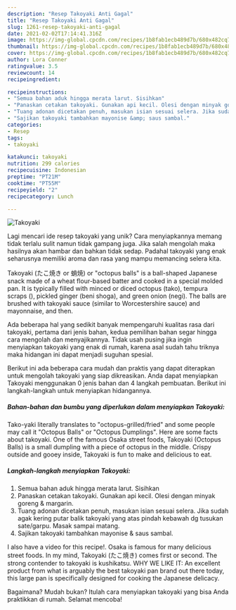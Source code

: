 ```yaml
---
description: "Resep Takoyaki Anti Gagal"
title: "Resep Takoyaki Anti Gagal"
slug: 1261-resep-takoyaki-anti-gagal
date: 2021-02-02T17:14:41.316Z
image: https://img-global.cpcdn.com/recipes/1b8fab1ecb489d7b/680x482cq70/takoyaki-foto-resep-utama.jpg
thumbnail: https://img-global.cpcdn.com/recipes/1b8fab1ecb489d7b/680x482cq70/takoyaki-foto-resep-utama.jpg
cover: https://img-global.cpcdn.com/recipes/1b8fab1ecb489d7b/680x482cq70/takoyaki-foto-resep-utama.jpg
author: Lora Conner
ratingvalue: 3.5
reviewcount: 14
recipeingredient:

recipeinstructions:
- "Semua bahan aduk hingga merata larut. Sisihkan"
- "Panaskan cetakan takoyaki. Gunakan api kecil. Olesi dengan minyak goreng &amp; margarin."
- "Tuang adonan dicetakan penuh, masukan isian sesuai selera. Jika sudah agak kering putar balik takoyaki yang atas pindah kebawah dg tusukan sate/garpu. Masak sampai matang."
- "Sajikan takoyaki tambahkan mayonise &amp; saus sambal."
categories:
- Resep
tags:
- takoyaki

katakunci: takoyaki 
nutrition: 299 calories
recipecuisine: Indonesian
preptime: "PT21M"
cooktime: "PT55M"
recipeyield: "2"
recipecategory: Lunch

---
```



![Takoyaki](https://img-global.cpcdn.com/recipes/1b8fab1ecb489d7b/680x482cq70/takoyaki-foto-resep-utama.jpg)

Lagi mencari ide resep takoyaki yang unik? Cara menyiapkannya memang tidak terlalu sulit namun tidak gampang juga. Jika salah mengolah maka hasilnya akan hambar dan bahkan tidak sedap. Padahal takoyaki yang enak seharusnya memiliki aroma dan rasa yang mampu memancing selera kita.

Takoyaki (たこ焼き or 蛸焼) or &#34;octopus balls&#34; is a ball-shaped Japanese snack made of a wheat flour-based batter and cooked in a special molded pan. It is typically filled with minced or diced octopus (tako), tempura scraps (), pickled ginger (beni shoga), and green onion (negi). The balls are brushed with takoyaki sauce (similar to Worcestershire sauce) and mayonnaise, and then.

Ada beberapa hal yang sedikit banyak mempengaruhi kualitas rasa dari takoyaki, pertama dari jenis bahan, kedua pemilihan bahan segar hingga cara mengolah dan menyajikannya. Tidak usah pusing jika ingin menyiapkan takoyaki yang enak di rumah, karena asal sudah tahu triknya maka hidangan ini dapat menjadi suguhan spesial.


Berikut ini ada beberapa cara mudah dan praktis yang dapat diterapkan untuk mengolah takoyaki yang siap dikreasikan. Anda dapat menyiapkan Takoyaki menggunakan 0 jenis bahan dan 4 langkah pembuatan. Berikut ini langkah-langkah untuk menyiapkan hidangannya.

<!--inarticleads1-->

##### Bahan-bahan dan bumbu yang diperlukan dalam menyiapkan Takoyaki:



Tako-yaki literally translates to &#34;octopus-grilled/fried&#34; and some people may call it &#34;Octopus Balls&#34; or &#34;Octopus Dumplings&#34;. Here are some facts about takoyaki. One of the famous Osaka street foods, Takoyaki (Octopus Balls) is a small dumpling with a piece of octopus in the middle. Crispy outside and gooey inside, Takoyaki is fun to make and delicious to eat. 

<!--inarticleads2-->

##### Langkah-langkah menyiapkan Takoyaki:

1. Semua bahan aduk hingga merata larut. Sisihkan
1. Panaskan cetakan takoyaki. Gunakan api kecil. Olesi dengan minyak goreng &amp; margarin.
1. Tuang adonan dicetakan penuh, masukan isian sesuai selera. Jika sudah agak kering putar balik takoyaki yang atas pindah kebawah dg tusukan sate/garpu. Masak sampai matang.
1. Sajikan takoyaki tambahkan mayonise &amp; saus sambal.


I also have a video for this recipe!. Osaka is famous for many delicious street foods. In my mind, Takoyaki (たこ焼き) comes first or second. The strong contender to takoyaki is kushikatsu. WHY WE LIKE IT: An excellent product from what is arguably the best takoyaki pan brand out there today, this large pan is specifically designed for cooking the Japanese delicacy. 

Bagaimana? Mudah bukan? Itulah cara menyiapkan takoyaki yang bisa Anda praktikkan di rumah. Selamat mencoba!
